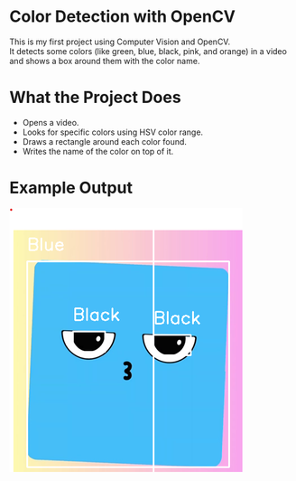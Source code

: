 # Color Detection with OpenCV 

This is my first project using Computer Vision and OpenCV.  
It detects some colors (like green, blue, black, pink, and orange) in a video and shows a box around them with the color name.


# What the Project Does

- Opens a video.
- Looks for specific colors using HSV color range.
- Draws a rectangle around each color found.
- Writes the name of the color on top of it.

# Example Output

![Detected Colors](output.png)

